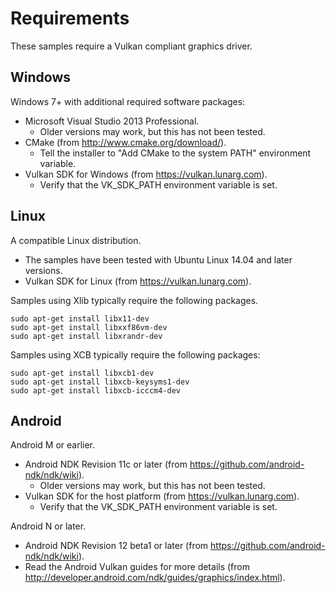 # Requirements

These samples require a Vulkan compliant graphics driver.

## Windows

Windows 7+ with additional required software packages:

- Microsoft Visual Studio 2013 Professional.
  - Older versions may work, but this has not been tested.
- CMake (from http://www.cmake.org/download/).
  - Tell the installer to "Add CMake to the system PATH" environment variable.
- Vulkan SDK for Windows (from https://vulkan.lunarg.com).
  - Verify that the VK_SDK_PATH environment variable is set.

## Linux

A compatible Linux distribution.

- The samples have been tested with Ubuntu Linux 14.04 and later versions.
- Vulkan SDK for Linux (from https://vulkan.lunarg.com).

Samples using Xlib typically require the following packages.
```
sudo apt-get install libx11-dev
sudo apt-get install libxxf86vm-dev
sudo apt-get install libxrandr-dev
```

Samples using XCB typically require the following packages:
```
sudo apt-get install libxcb1-dev
sudo apt-get install libxcb-keysyms1-dev
sudo apt-get install libxcb-icccm4-dev
```

## Android

Android M or earlier.

- Android NDK Revision 11c or later (from https://github.com/android-ndk/ndk/wiki).
  - Older versions may work, but this has not been tested.
- Vulkan SDK for the host platform (from https://vulkan.lunarg.com).
  - Verify that the VK_SDK_PATH environment variable is set.

Android N or later.

- Android NDK Revision 12 beta1 or later (from https://github.com/android-ndk/ndk/wiki).
- Read the Android Vulkan guides for more details (from http://developer.android.com/ndk/guides/graphics/index.html).
